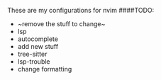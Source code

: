 These are my configurations for nvim
####TODO:
* ~remove the stuff to change~
 * lsp
 * autocomplete
* add new stuff
 * tree-sitter
 * lsp-trouble
* change formatting
